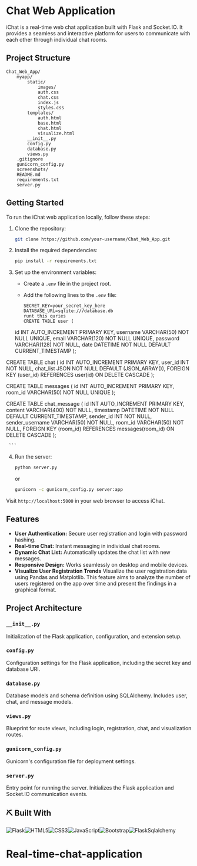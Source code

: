 # Chat Web Application

iChat is a real-time web chat application built with Flask and Socket.IO. It provides a seamless and interactive platform for users to communicate with each other through individual chat rooms.

## Project Structure

```
Chat_Web_App/
    myapp/
        static/
            images/
            auth.css
            chat.css
            index.js
            styles.css
        templates/
            auth.html
            base.html
            chat.html
            visualize.html
        __init__.py
        config.py
        database.py
        views.py
    .gitignore
    gunicorn_config.py
    screenshots/
    README.md
    requirements.txt
    server.py
```

## Getting Started

To run the iChat web application locally, follow these steps:

1. Clone the repository:

   ```bash
   git clone https://github.com/your-username/Chat_Web_App.git
   ```

2. Install the required dependencies:

   ```bash
   pip install -r requirements.txt
   ```

3. Set up the environment variables:

   - Create a `.env` file in the project root.
   - Add the following lines to the `.env` file:

     ```env
     SECRET_KEY=your_secret_key_here
     DATABASE_URL=sqlite:///database.db
     runt this quries
     CREATE TABLE user (
    id INT AUTO_INCREMENT PRIMARY KEY,
    username VARCHAR(50) NOT NULL UNIQUE,
    email VARCHAR(120) NOT NULL UNIQUE,
    password VARCHAR(128) NOT NULL,
    date DATETIME NOT NULL DEFAULT CURRENT_TIMESTAMP
);

CREATE TABLE chat (
    id INT AUTO_INCREMENT PRIMARY KEY,
    user_id INT NOT NULL,
    chat_list JSON NOT NULL DEFAULT (JSON_ARRAY()),
    FOREIGN KEY (user_id) REFERENCES user(id)
        ON DELETE CASCADE
);

CREATE TABLE messages (
    id INT AUTO_INCREMENT PRIMARY KEY,
    room_id VARCHAR(50) NOT NULL UNIQUE
);

CREATE TABLE chat_message (
    id INT AUTO_INCREMENT PRIMARY KEY,
    content VARCHAR(400) NOT NULL,
    timestamp DATETIME NOT NULL DEFAULT CURRENT_TIMESTAMP,
    sender_id INT NOT NULL,
    sender_username VARCHAR(50) NOT NULL,
    room_id VARCHAR(50) NOT NULL,
    FOREIGN KEY (room_id) REFERENCES messages(room_id)
        ON DELETE CASCADE
);

     ```

4. Run the server:

   ```bash
   python server.py
   ```
   or 
   ```bash
   gunicorn -c gunicorn_config.py server:app
   ```


Visit `http://localhost:5000` in your web browser to access iChat.

## Features

- **User Authentication:** Secure user registration and login with password hashing.
- **Real-time Chat:** Instant messaging in individual chat rooms.
- **Dynamic Chat List:** Automatically updates the chat list with new messages.
- **Responsive Design:** Works seamlessly on desktop and mobile devices.
- **Visualize User Registration Trends** Visualize the user registration data using Pandas and Matplotlib. This feature aims to analyze the number of users registered on the app over time and present the findings in a graphical format.

## Project Architecture

### `__init__.py`

Initialization of the Flask application, configuration, and extension setup.

### `config.py`

Configuration settings for the Flask application, including the secret key and database URI.

### `database.py`

Database models and schema definition using SQLAlchemy. Includes user, chat, and message models.

### `views.py`

Blueprint for route views, including login, registration, chat, and visualization routes.

### `gunicorn_config.py`

Gunicorn's configuration file for deployment settings.

### `server.py`

Entry point for running the server. Initializes the Flask application and Socket.IO communication events.

## ⛏️ Built With <a name = "tech_stack"></a>

<img alt="Flask" src="https://img.shields.io/badge/flask-%23000.svg?&style=for-the-badge&logo=flask&logoColor=white"/><img alt="HTML5" src="https://img.shields.io/badge/html5-%23E34F26.svg?&style=for-the-badge&logo=html5&logoColor=white"/><img alt="CSS3" src="https://img.shields.io/badge/css3-%231572B6.svg?&style=for-the-badge&logo=css3&logoColor=white"/><img alt="JavaScript" src="https://img.shields.io/badge/javascript-%23323330.svg?&style=for-the-badge&logo=javascript&logoColor=%23F7DF1E"/><img alt="Bootstrap" src="https://img.shields.io/badge/bootstrap-%23563D7C.svg?&style=for-the-badge&logo=bootstrap&logoColor=white"/><img alt="FlaskSqlalchemy" src ="https://img.shields.io/badge/FlaskSQLalchemy-%2307405e.svg?&style=for-the-badge&logo=sqlite&logoColor=white"/>
# Real-time-chat-application
